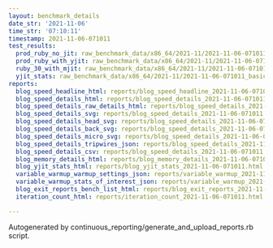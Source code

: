 ```yaml
---
layout: benchmark_details
date_str: '2021-11-06'
time_str: '07:10:11'
timestamp: 2021-11-06-071011
test_results:
  prod_ruby_no_jit: raw_benchmark_data/x86_64/2021-11/2021-11-06-071011_basic_benchmark_prod_ruby_no_jit.json
  prod_ruby_with_yjit: raw_benchmark_data/x86_64/2021-11/2021-11-06-071011_basic_benchmark_prod_ruby_with_yjit.json
  ruby_30_with_mjit: raw_benchmark_data/x86_64/2021-11/2021-11-06-071011_basic_benchmark_ruby_30_with_mjit.json
  yjit_stats: raw_benchmark_data/x86_64/2021-11/2021-11-06-071011_basic_benchmark_yjit_stats.json
reports:
  blog_speed_headline_html: reports/blog_speed_headline_2021-11-06-071011.html
  blog_speed_details_html: reports/blog_speed_details_2021-11-06-071011.html
  blog_speed_details_raw_details_html: reports/blog_speed_details_2021-11-06-071011.raw_details.html
  blog_speed_details_svg: reports/blog_speed_details_2021-11-06-071011.svg
  blog_speed_details_head_svg: reports/blog_speed_details_2021-11-06-071011.head.svg
  blog_speed_details_back_svg: reports/blog_speed_details_2021-11-06-071011.back.svg
  blog_speed_details_micro_svg: reports/blog_speed_details_2021-11-06-071011.micro.svg
  blog_speed_details_tripwires_json: reports/blog_speed_details_2021-11-06-071011.tripwires.json
  blog_speed_details_csv: reports/blog_speed_details_2021-11-06-071011.csv
  blog_memory_details_html: reports/blog_memory_details_2021-11-06-071011.html
  blog_yjit_stats_html: reports/blog_yjit_stats_2021-11-06-071011.html
  variable_warmup_warmup_settings_json: reports/variable_warmup_2021-11-06-071011.warmup_settings.json
  variable_warmup_stats_of_interest_json: reports/variable_warmup_2021-11-06-071011.stats_of_interest.json
  blog_exit_reports_bench_list_html: reports/blog_exit_reports_2021-11-06-071011.bench_list.html
  iteration_count_html: reports/iteration_count_2021-11-06-071011.html

---
```

Autogenerated by continuous_reporting/generate_and_upload_reports.rb script.
